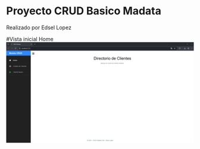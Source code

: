 # Proyecto CRUD Basico Madata
Realizado por Edsel Lopez

#Vista inicial Home
![Imagen Home](crudMadata/wwwroot/css/Home.png)


